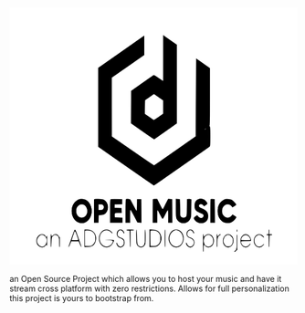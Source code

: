 <img style="color:white;height:450px" src="./assets/img/openmusiclogo.svg">

an Open Source Project which allows you to host your music and have it stream cross platform with zero restrictions. Allows for full personalization this project is yours to bootstrap from. 
